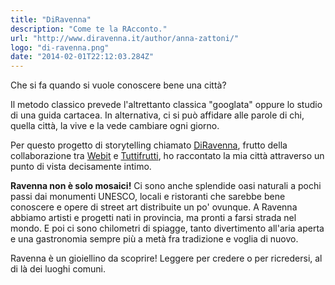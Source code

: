 ```yaml
---
title: "DiRavenna"
description: "Come te la RAcconto."
url: "http://www.diravenna.it/author/anna-zattoni/"
logo: "di-ravenna.png"
date: "2014-02-01T22:12:03.284Z"
---
```


Che si fa quando si vuole conoscere bene una città?

Il metodo classico prevede l'altrettanto classica "googlata" oppure lo studio di una guida cartacea. In alternativa, ci si può affidare alle parole di chi, quella città, la vive e la vede cambiare ogni giorno.

Per questo progetto di storytelling chiamato [DiRavenna](http://www.diravenna.it), frutto della collaborazione tra [Webit](https://www.webit.it) e [Tuttifrutti](https://www.tuttifrutti.it), ho raccontato la mia città attraverso un punto di vista decisamente intimo.

**Ravenna non è solo mosaici!** Ci sono anche splendide oasi naturali a pochi passi dai monumenti UNESCO, locali e ristoranti che sarebbe bene conoscere e opere di street art distribuite un po' ovunque. A Ravenna abbiamo artisti e progetti nati in provincia, ma pronti a farsi strada nel mondo. E poi ci sono chilometri di spiagge, tanto divertimento all'aria aperta e una gastronomia sempre più a metà fra tradizione e voglia di nuovo.

Ravenna è un gioiellino da scoprire! Leggere per credere o per ricredersi, al di là dei luoghi comuni. 
